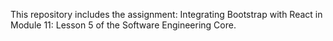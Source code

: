 This repository includes the assignment: Integrating Bootstrap with React in Module 11: Lesson 5 of the Software Engineering Core.